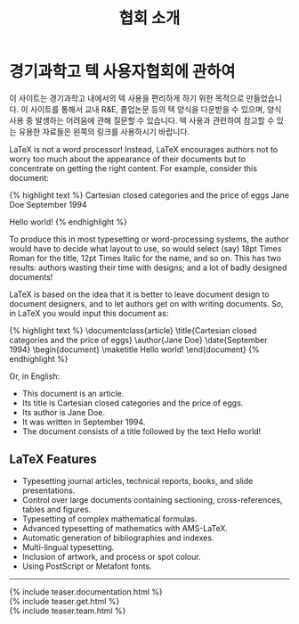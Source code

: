 ﻿---
layout: page
menu: 소개
title: "협회 소개"
description: "An introduction to LaTeX, a document preparation system for high-quality typesetting. About the LaTeX project."
---

# 경기과학고 텍 사용자협회에 관하여

이 사이트는 경기과학고 내에서의 텍 사용을 편리하게 하기 위한 목적으로 만들었습니다.
이 사이트를 통해서 교내 R&E, 졸업논문 등의 텍 양식을 다운받을 수 있으며, 양식 사용 중 발생하는 어려움에 관해 질문할 수 있습니다.
텍 사용과 관련하여 참고할 수 있는 유용한 자료들은 왼쪽의 링크를 사용하시기 바랍니다.

LaTeX is not a word processor! Instead, LaTeX encourages authors not to worry too much about the appearance of their documents but to concentrate on getting the right content. For example, consider this document: 


{% highlight text %}
Cartesian closed categories and the price of eggs
Jane Doe
September 1994

Hello world!
{% endhighlight %}

To produce this in most typesetting or word-processing systems, the author would have to decide what layout to use, so would select (say) 18pt Times Roman for the title, 12pt Times Italic for the name, and so on. This has two results: authors wasting their time with designs; and a lot of badly designed documents!

LaTeX is based on the idea that it is better to leave document design to document designers, and to let authors get on with writing documents. So, in LaTeX you would input this document as:

{% highlight text %}
\documentclass{article}
\title{Cartesian closed categories and the price of eggs}
\author{Jane Doe}
\date{September 1994}
\begin{document}
   \maketitle
   Hello world!
\end{document}
{% endhighlight %}

Or, in English: 

+ This document is an article.
+ Its title is Cartesian closed categories and the price of eggs.
+ Its author is Jane Doe.
+ It was written in September 1994.
+ The document consists of a title followed by the text Hello world!

## LaTeX Features

+ Typesetting journal articles, technical reports, books, and slide presentations.
+ Control over large documents containing sectioning, cross-references, tables and figures.
+ Typesetting of complex mathematical formulas.
+ Advanced typesetting of mathematics with AMS-LaTeX.
+ Automatic generation of bibliographies and indexes.
+ Multi-lingual typesetting.
+ Inclusion of artwork, and process or spot colour.
+ Using PostScript or Metafont fonts.

<hr>
<div class="row teaser">
  <section class="col cell1of3">{% include teaser.documentation.html %}</section>
  <section class="col cell1of3">{% include teaser.get.html %}</section>
  <section class="col cell1of3">{% include teaser.team.html %}</section>
</div>
